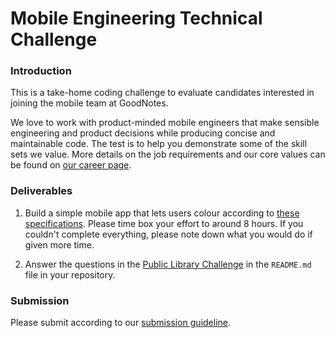 # Mobile Engineering Technical Challenge

### Introduction
This is a take-home coding challenge to evaluate candidates interested in joining the mobile team at GoodNotes.

We love to work with product-minded mobile engineers that make sensible engineering and product decisions while producing concise and maintainable code. The test is to help you demonstrate some of the skill sets we value. More details on the job requirements and our core values can be found on [our career page](https://www.goodnotes.com/careers).

### Deliverables
1. Build a simple mobile app that lets users colour according to [these specifications](../common/colouring.md). Please time box your effort to around 8 hours. If you couldn't complete everything, please note down what you would do if given more time.

2. Answer the questions in the [Public Library Challenge](../common/colouring.md#public-library-challenge) in the `README.md` file in your repository.

### Submission
Please submit according to our [submission guideline](../common/submission.md).
